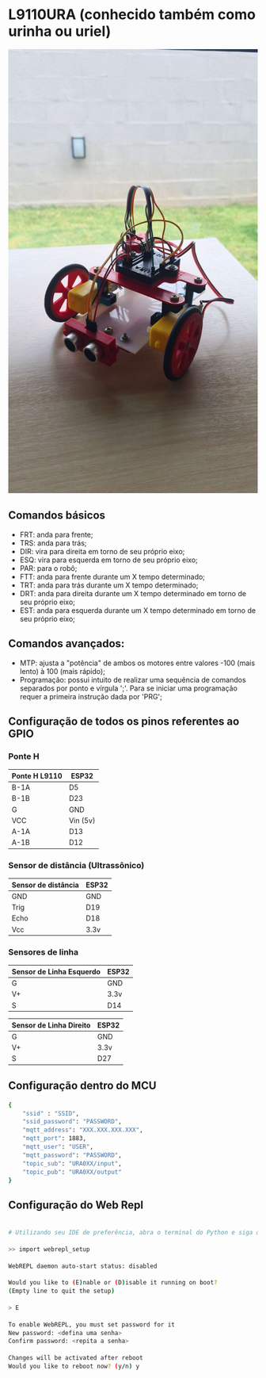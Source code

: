 # L9110URA (conhecido também como urinha ou uriel)

![1](https://raw.githubusercontent.com/luissssmartins/L9110URA/main/images/L9110URA.jpg)

## Comandos básicos

* FRT: anda para frente;
* TRS: anda para trás;
* DIR: vira para direita em torno de seu próprio eixo;
* ESQ: vira para esquerda em torno de seu próprio eixo;
* PAR: para o robô;
* FTT: anda para frente durante um X tempo determinado;
* TRT: anda para trás durante um X tempo determinado;
* DRT: anda para direita durante um X tempo determinado em torno de seu próprio eixo;
* EST: anda para esquerda durante um X tempo determinado em torno de seu próprio eixo;

## Comandos avançados:

* MTP: ajusta a "potência" de ambos os motores entre valores -100 (mais lento) à 100 (mais rápido);
* Programação: possui intuito de realizar uma sequência de comandos separados por ponto e vírgula ';'. Para se iniciar uma programação requer
a primeira instrução dada por 'PRG';

## Configuração de todos os pinos referentes ao GPIO

### Ponte H 

| Ponte H L9110  | ESP32 |
| --------------- | --------------- | 
| B-1A | D5 |
| B-1B | D23 |
| G  | GND  | 
| VCC | Vin (5v) | 
| A-1A | D13 | 
| A-1B | D12 | 

### Sensor de distância (Ultrassônico) 

| Sensor de distância | ESP32 |
| --------------- | --------------- | 
| GND | GND  | 
| Trig  | D19 | 
| Echo  | D18 |
| Vcc | 3.3v | 

### Sensores de linha 

| Sensor de Linha Esquerdo | ESP32 |
| --------------- | --------------- | 
| G  | GND  | 
| V+ | 3.3v | 
| S  | D14 | 


| Sensor de Linha Direito | ESP32 |
| --------------- | --------------- | 
| G  | GND  | 
| V+ | 3.3v | 
| S  | D27 |

## Configuração dentro do MCU

```bash
{
    "ssid" : "SSID",
    "ssid_password": "PASSWORD",
    "mqtt_address": "XXX.XXX.XXX.XXX",
    "mqtt_port": 1883,
    "mqtt_user": "USER",
    "mqtt_password": "PASSWORD",
    "topic_sub": "URA0XX/input",
    "topic_pub": "URA0XX/output"
}

```

## Configuração do Web Repl

```bash

# Utilizando seu IDE de preferência, abra o terminal do Python e siga o passo a passo padrão definido pelo setup:

>> import webrepl_setup

WebREPL daemon auto-start status: disabled

Would you like to (E)nable or (D)isable it running on boot?
(Empty line to quit the setup)

> E

To enable WebREPL, you must set password for it
New password: <defina uma senha>
Confirm password: <repita a senha>

Changes will be activated after reboot
Would you like to reboot now? (y/n) y



